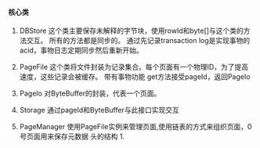 #### 核心类

1. DBStore
    这个类主要保存未解释的字节块，使用rowId和byte[]与这个类的方法交互。
    所有的方法都是同步的。
    通过先记录transaction log是实现事物的acid，事物日志定期同步然后重新开始。
2. PageFile 
    这个类将文件封装为记录集合。每个页面有一个物理ID，为了提高速度，这些记录会被缓存。
    带有事物功能
    get方法接受pageId，返回PageIo
    
3. PageIo
    对ByteBuffer的封装，代表一个页面。

4. Storage
    通过pageId和ByteBuffer与此接口实现交互
    
5. PageManager
   使用PageFile实例来管理页面,使用链表的方式来组织页面，0号页面用来保存元数据
   头的结构
   1. 